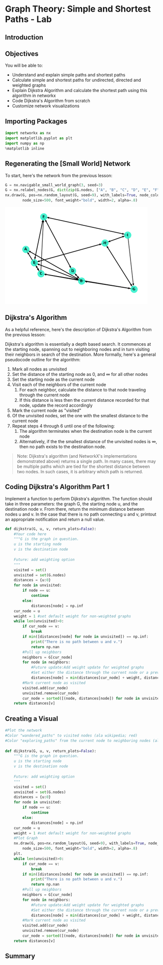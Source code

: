 
# Graph Theory: Simple and Shortest Paths - Lab

## Introduction



## Objectives
You will be able to:
* Understand and explain simple paths and shortest paths
* Calculate simple and shortest paths for undirected, directed and weighted graphs
* Explain Dijkstra Algorithm and calculate the shortest path using this algorithm in networkx
* Code Dijkstra's Algorithm from scratch
* Customize network visualizations

## Importing Packages


```python
import networkx as nx
import matplotlib.pyplot as plt
import numpy as np
%matplotlib inline
```

## Regenerating the [Small World] Network

To start, here's the network from the previous lesson:


```python
G = nx.navigable_small_world_graph(3, seed=3)
G = nx.relabel_nodes(G, dict(zip(G.nodes, ["A", "B", "C", "D", "E", "F", "G", "H", "I"])))
nx.draw(G, pos=nx.random_layout(G, seed=9), with_labels=True, node_color="#1cf0c7",
        node_size=500, font_weight="bold", width=2, alpha=.8)
```


![png](index_files/index_4_0.png)


## Dijkstra's Algorithm

As a helpful reference, here's the description of Dijkstra's Algorithm from the previous lesson:


Dijkstra's algorithm is essentially a depth based search. It commences at the starting node, spanning out to neighboring nodes and in turn visiting their neighbors in search of the destination. More formally, here's a general pseudocode outline for the algorithm:

1. Mark all nodes as unvisited
2. Set the distance of the starting node as 0, and $\infty$ for all other nodes
3. Set the starting node as the current node
4. Visit each of the neighbors of the current node
    1. For each neighbor, calculate the distance to that node traveling through the current node
    2. If this distance is less then the current distance recorded for that node, update the record accordingly
5. Mark the current node as "visited"
6. Of the unvisited nodes, set the one with the smallest distance to the current node
7. Repeat steps 4 through 6 until one of the following:
    1. The algorithm terminates when the destination node is the current node
    2. Alternatively, if the the smallest distance of the unvisited nodes is $\infty$, then no path exists to the destination node. 

> Note: Dijkstra's algorithm (and NetworkX's implementations demonstrated above) returns a single path. In many cases, there may be multiple paths which are tied for the shortest distance between two nodes. In such cases, it is arbitrary which path is returned.

## Coding Dijkstra's Algorithm Part 1

Implement a function to perform Dijkstra's algorithm. The function should take in three parameters: the graph G, the starting node u, and the destination node v. From there, return the minimum distance between nodes u and v. In the case that there is no path connecting u and v, printout an appropriate notification and return a null value.


```python
def dijkstra(G, u, v, return_plots=False):
    #Your code here
    """G is the graph in question.
    u is the starting node
    v is the destination node
    
    Future: add weighting option
    """
    visited = set()
    unvisited = set(G.nodes)
    distances = {u:0}
    for node in unvisited:
        if node == u:
            continue
        else:
            distances[node] = np.inf
    cur_node = u
    weight = 1 #set default weight for non-weighted graphs
    while len(unvisited)>0:
        if cur_node == v:
            break
        if min([distances[node] for node in unvisited]) == np.inf:
            print("There is no path between u and v.")
            return np.nan
        #Pull up neighbors
        neighbors = G[cur_node]
        for node in neighbors:
            #Future update:Add weight update for weighted graphs
            #Set either the distance through the current node or a previous shorter path
            distances[node] = min(distances[cur_node] + weight, distances[node])
        #Mark current node as visited
        visited.add(cur_node)
        unvisited.remove(cur_node)
        cur_node = sorted([(node, distances[node]) for node in unvisited], key=lambda x:x[1])[0][0] #Set the node with the minimum distance as the current node
    return distances[v]
```

## Creating a Visual


```python
#Plot the network
#Color "wandered_paths" to visited nodes (ala wikipedia; red)
#Color "exploring_paths" from the current node to neighboring nodes (ala wikipedia; blue)

def dijkstra(G, u, v, return_plots=False):
    """G is the graph in question.
    u is the starting node
    v is the destination node
    
    Future: add weighting option
    """
    visited = set()
    unvisited = set(G.nodes)
    distances = {u:0}
    for node in unvisited:
        if node == u:
            continue
        else:
            distances[node] = np.inf
    cur_node = u
    weight = 1 #set default weight for non-weighted graphs
    #Plot Graph
    nx.draw(G, pos=nx.random_layout(G, seed=9), with_labels=True, node_color="#1cf0c7",
        node_size=500, font_weight="bold", width=2, alpha=.8)
    plt.
    while len(unvisited)>0:
        if cur_node == v:
            break
        if min([distances[node] for node in unvisited]) == np.inf:
            print("There is no path between u and v.")
            return np.nan
        #Pull up neighbors
        neighbors = G[cur_node]
        for node in neighbors:
            #Future update:Add weight update for weighted graphs
            #Set either the distance through the current node or a previous shorter path
            distances[node] = min(distances[cur_node] + weight, distances[node])
        #Mark current node as visited
        visited.add(cur_node)
        unvisited.remove(cur_node)
        cur_node = sorted([(node, distances[node]) for node in unvisited], key=lambda x:x[1])[0][0] #Set the node with the minimum distance as the current node
    return distances[v]
```

## Summary 

